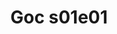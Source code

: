 ---
layout: posts_by_category
categories: goc-s01e01
title: Goc s01e01
permalink: /category/goc-s01e01
---